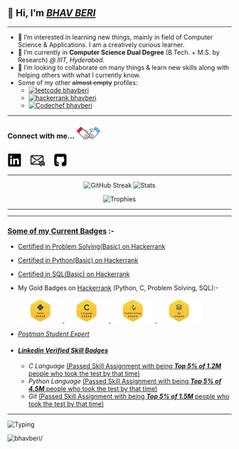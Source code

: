 <!-- ## <img  src="https://raw.githubusercontent.com/ABSphreak/ABSphreak/master/gifs/Hi.gif" width="30">  -->
## 👋 Hi, I’m <ins>***BHAV BERI***</ins>

----

- 👀 I’m interested in learning new things, mainly in field of Computer Science & Applications. I am a creatively curious learner.
- 🌱 I’m currently in **Computer Science Dual Degree** (B.Tech. + M.S. by Research) *@ IIIT, Hyderabad*.
- 💞️ I’m looking to collaborate on many things & learn new skills along with helping others with what I currently know.
- Some of my other ~~almost empty~~ profiles:
  - [![leetcode bhavberi](https://img.shields.io/badge/Leetcode%20--%20bhavberi-30302f?style=flat&logo=leetcode)](https://leetcode.com/bhavberi/)
  - [![hackerrank bhavberi](https://img.shields.io/badge/Hackerrank%20--%20bhavberi-30302f?style=flat&logo=hackerrank)](https://www.hackerrank.com/bhavberi)
  - [![Codechef bhavberi](https://img.shields.io/badge/Codechef%20--%20bhavberi-30302f?style=flat&logo=codechef)](https://www.codechef.com/users/bhavberi)
<!-- - 📫 How to reach me... 
  - [![Linkedin bhavberi](https://img.shields.io/badge/bhavberi-30302f?style=flat&logo=linkedin)](https://www.linkedin.com/in/bhavberi)
  - [![Gmail bhavberi](https://img.shields.io/badge/bhavberi@gmail.com-30302f?style=flat&logo=Gmail&logoColor=red)](mailto:bhavberi@gmail.com) -->
 
----
 
<h3 style="display: flex; align-items: center;"> 
    Connect with me... <img src='./icons/hands.gif' width="60px">
</h3>

<a href="https://www.linkedin.com/in/bhavberi"><img src="./icons/linkedin.svg" alt="Linkedin" height="32px" width="32px"/></a> &nbsp; &nbsp;
<a href="mailto:bhavberi@gmail.com"><img src="./icons/email.svg" alt="Gmail" height="32px" width="32px"/></a> &nbsp; &nbsp;
<a href="https://github.com/bhavberi"><img src="./icons/github.svg" alt="Github" height="32px" width="32px"/></a> &nbsp; &nbsp;

<!-- Icons from https://iconscout.com/icons/linkedin?price=free -->

<!-- <a href = 'https://www.linkedin.com/in/pranav-gupta-8a0687275/'> <img width = '32px' align= 'center' src="https://raw.githubusercontent.com/rahulbanerjee26/githubAboutMeGenerator/main/icons/linked-in-alt.svg"/></a> &nbsp; &nbsp;
<a href = 'https://www.linkedin.com/in/pranav-gupta-8a0687275/'> <img width = '32px' align= 'center' src="https://raw.githubusercontent.com/rahulbanerjee26/githubAboutMeGenerator/main/icons/instagram.svg"/></a> &nbsp; &nbsp;
<a href = 'https://www.github.com/Pranav-gu'> <img width = '32px' align= 'center' src="https://raw.githubusercontent.com/rahulbanerjee26/githubAboutMeGenerator/main/icons/github.svg"/></a>  -->

----
<p></p>

<!-- &include_all_commits=true -->
<!-- [![Bhav's Github stats](https://github-readme-stats-bhavberi.vercel.app/api?username=bhavberi&count_private=true&hide_rank=true&show_icons=true&theme=flag-india&disable_animations=false&hide_border=true)](https://github.com/bhavberi/github-readme-stats) 
[![Top Langs](https://github-readme-stats-bhavberi.vercel.app/api/top-langs/?username=bhavberi&exclude_repo=IIITH-Resources&hide=go&theme=flag-india&hide_border=true)](https://github.com/bhavberi/github-readme-stats)
![Trophies](https://github-profile-trophy.vercel.app/?username=bhavberi&column=-1&no-bg=true&no-frame=true&rank=-C,-B) -->

<p align="center">
  <img src="https://streak-stats.demolab.com?user=bhavberi&theme=flag-india&hide_border=true&mode=weekly&type=png" alt="GitHub Streak" />
<!-- </p>
<p align="center"> -->
    <img src="https://github-readme-stats-bhavberi.vercel.app/api?username=bhavberi&count_private=true&hide_rank=true&show_icons=true&theme=flag-india&disable_animations=false&hide_border=true" alt="Stats" />
    <!-- <img src="https://github-readme-stats-bhavberi.vercel.app/api/top-langs/?username=bhavberi&exclude_repo=IIITH-Resources&hide=go,Jupyter%20Notebook&theme=flag-india&hide_border=true&size_weight=0.5&count_weight=0.5&layout=donut" alt="TopLangs" /> -->
</p>
<p align="center">
  <img src="https://github-profile-trophy.vercel.app/?username=bhavberi&no-bg=true&no-frame=true&rank=-C,-B" alt="Trophies" />
</p>
  
<!--div align=center>
    <a href="https://github.com/ryo-ma/github-profile-trophy" title="Go to Source">
      <img align="center" width=100% src="https://github-profile-trophy.vercel.app/?username=bhavberi&theme=onedark&column=9&margin-w=5" alt="zumrudu-anka" />
    </a>
</div-->
----
----

### <ins>Some of my Current Badges</ins> :-
- [Certified in Problem Solving(Basic) on Hackerrank](https://www.hackerrank.com/certificates/008157a83c75)
- [Certified in Python(Basic) on Hackerrank](https://www.hackerrank.com/certificates/ed93b82d87fc)
- [Certified in SQL(Basic) on Hackerrank](https://www.hackerrank.com/certificates/991888df6807)

- My Gold Badges on <a href="https://www.hackerrank.com/bhavberi">Hackerrank</a> (Python, C, Problem Solving, SQL):- <br/><br/>
  <a href="https://www.hackerrank.com/bhavberi?badge=python&stars=5&level=3&hr_r=1&utm_campaign=social-buttons&utm_medium=linkedin&utm_source=badge_share_profile&social=linkedin">
    <img src="./Python_Hackerrank.jpeg" alt="drawing" width="100"/>
  </a> 
  <a href="https://www.hackerrank.com/bhavberi?hr_r=1&badge=c&stars=5&level=3&social=linkedin">
    <img src="./C_Gold_Hackerrank.jpeg" alt="drawing" width="100"/>
  </a>
  <a href="https://www.hackerrank.com/bhavberi?badge=problem-solving&stars=5&level=3&hr_r=1&utm_campaign=social-buttons&utm_medium=linkedin&utm_source=badge_share_profile&social=linkedin">
    <img src="./Problem_Solving_Gold_Hackerrank.jpeg" alt="drawing" width="100"/>
  </a>
  <a href="https://www.hackerrank.com/bhavberi?badge=sql&stars=5&level=3&hr_r=1&utm_campaign=social-buttons&utm_medium=linkedin&utm_source=badge_share_profile&social=linkedin">
    <img src="./sql_Gold_Hackerrank.jpeg" alt="drawing" width="100"/>
  </a>

- _[Postman Student Expert](https://www.linkedin.com/posts/bhavberi_postman-studentexpert-activity-6911988451550584832-9dFr?utm_source=linkedin_share&utm_medium=member_desktop_web)_  
<!-- <a href="https://www.linkedin.com/posts/bhavberi_postman-studentexpert-activity-6911988451550584832-9dFr">
  <img src="./Postman%20Student%20Expert%20Certificate.jpeg" alt="drawing" width="500" title="Postman Student Expert"/>
</a> -->

- #### ***[Linkedin Verified Skill Badges](https://www.linkedin.com/in/bhavberi/)***

  - _C Language_ [(Passed Skill Assignment with being _**Top 5% of 1.2M**_ people who took the test by that time)](./Linkedin_C_Skill_Badge_cropped.jpeg)

  <!-- <a href="https://www.linkedin.com/posts/bhavberi_linkedinskillassessment-clanguage-programming-ugcPost-6897432135054061568-MX3z">
    <img src="./Linkedin_C_Skill_Badge_cropped.jpeg" alt="drawing" width="650" title="Linkedin C Skill Assessment"/>
  </a> -->

  - _Python Language_ [(Passed Skill Assignment with being _**Top 5% of 4.5M**_ people who took the test by that time)](./Linkedin_Python_Skill_Badge.jpeg)
  
  <!-- <a href="https://www.linkedin.com/in/bhavberi/">
    <img src="./Linkedin_Python_Skill_Badge.jpeg" alt="drawing" width="650" title="Linkedin C Skill Assessment"/>
  </a> -->

  - _Git_ [(Passed Skill Assignment with being _**Top 5% of 1.5M**_ people who took the test by that time)](./Linkedin_Git_Skill_Badge.jpeg)
  
  <!-- <a href="https://www.linkedin.com/in/bhavberi/">
    <img src="./Linkedin_Git_Skill_Badge.jpeg" alt="drawing" width="650" title="Linkedin C Skill Assessment"/>
  </a> -->

----

<!-- [![Typing SVG](https://readme-typing-svg.herokuapp.com?font=Fira+Code&size=25&duration=4500&pause=700&color=FF4500&center=true&vCenter=true&width=435&height=28&lines=Thank+You+for+visiting!;Enjoy+Your+Life!!;Code+your+future+yourself!!!)]() -->

<img src="https://readme-typing-svg.demolab.com/?font=Fira+Code&size=25&duration=4500&pause=700&color=FF4500&center=true&vCenter=true&width=435&height=28&lines=Thank+You+for+visiting!;Enjoy+Your+Life!!;Code+your+future+yourself!!!" alt="Typing" fetchpriority="high"/>
<!-- [![Typing SVG](https://readme-typing-svg.demolab.com/?font=Fira+Code&size=25&duration=4500&pause=700&color=FF4500&center=true&vCenter=true&width=435&height=28&lines=Thank+You+for+visiting!;Enjoy+Your+Life!!;Code+your+future+yourself!!!)]() -->
<!---
bhavberi/bhavberi is a ✨ special ✨ repository because its `README.md` (this file) appears on your GitHub profile.
You can click the Preview link to take a look at your changes.
--->

<br/>
<p align="left"> <img src=https://komarev.com/ghpvc/?username=bhavberi&style=plastic&label=Profile+Views+@'bhavberi' alt=bhavberi/> </p>
<!--p align="left"> <img src=https://komarev.com/ghpvc/?username=b-beri&style=plastic&label=Profile+Views++'b-beri'++++ alt=b-beri/> </p-->

